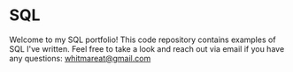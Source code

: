 # SQL

Welcome to my SQL portfolio! This code repository contains examples of SQL I've written. Feel free to take a look and reach out via email if you have any questions:  whitmareat@gmail.com
